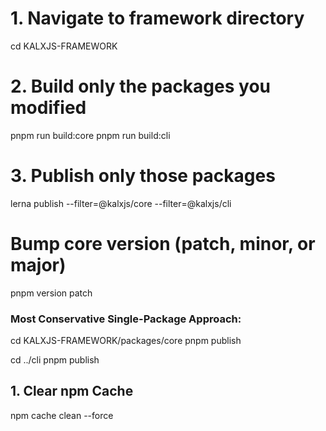 # 1. Navigate to framework directory
cd KALXJS-FRAMEWORK

# 2. Build only the packages you modified
pnpm run build:core
pnpm run build:cli

# 3. Publish only those packages
lerna publish --filter=@kalxjs/core --filter=@kalxjs/cli



# Bump core version (patch, minor, or major)
pnpm version patch


### Most Conservative Single-Package Approach:
cd KALXJS-FRAMEWORK/packages/core
pnpm publish

cd ../cli
pnpm publish

## 1. Clear npm Cache
npm cache clean --force
